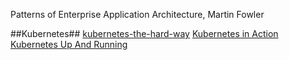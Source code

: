Patterns of Enterprise Application Architecture, Martin Fowler


##Kubernetes##
[kubernetes-the-hard-way](https://github.com/kelseyhightower/kubernetes-the-hard-way)
[Kubernetes in Action](https://www.thriftbooks.com/w/kubernetes-in-action_marko-luksa/14067634/#edition=14909397&idiq=25376744)
[Kubernetes Up And Running](https://www.thriftbooks.com/w/kubernetes-up-and-running_kelsey-hightower/11597749/#edition=21968158&idiq=34754099)
